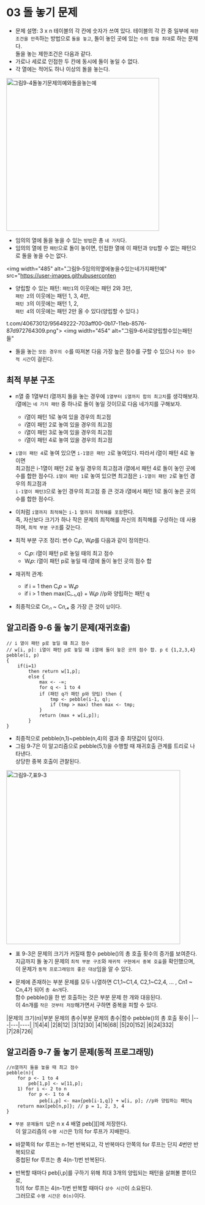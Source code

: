 # 03 돌 놓기 문제

- 문제 설명: 3 x n 테이블의 각 칸에 숫자가 쓰여 있다. 테이블의 각 칸 중 일부에 `제한조건을 만족`하는 방법으로 `돌을 놓고`, 돌이 놓인 곳에 있는 `수의 합을 최대`로 하는 문제다.<br />
돌을 놓는 제한조건은 다음과 같다. <br />
- 가로나 세로로 인접한 두 칸에 동시에 돌이 놓일 수 없다.
- 각 열에는 적어도 하나 이상의 돌을 놓는다. <br />

<img width="399" alt="그림9-4돌놓기문제의예와돌을놓는예" src="https://user-images.githubusercontent.com/40673012/95649221-6fa26880-0b17-11eb-9f39-88a5bd00544e.png">

- 임의의 열에 돌을 놓을 수 있는 `방법`은 총 `네 가지`다. 
- 임의의 열에 한 `패턴`으로 돌이 놓이면, 인접한 열에 이 패턴과 `양립`할 수 없는 패턴으로 돌을 놓을 수는 없다.

<img width="485" alt="그림9-5임의의옆에놓을수있는네가지패턴예" src="https://user-images.githubuserconten

- 양립할 수 있는 패턴: `패턴1`의 이웃에는 패턴 2와 3만, <br />
`패턴 2`의 이웃에는 패턴 1, 3, 4만, <br />
`패턴 3`의 이웃에는 패턴 1, 2, <br />
`패턴 4`의 이웃에는 패턴 2만 올 수 있다(양립할 수 있다.)

t.com/40673012/95649222-703aff00-0b17-11eb-8576-87d972764309.png">
<img width="454" alt="그림9-6서로양립할수있는패턴들"

- 돌을 놓는 `모든 경우의 수`를 따져본 다음 가장 높은 점수를 구할 수 있으나 `지수 함수적 시간`이 걸린다.

## 최적 부분 구조
- n열 중 1열부터 i열까지 돌을 놓는 경우에 `1열부터 i열까지 합의 최고치`를 생각해보자. <br />
i열에는 `네 가지 패턴` 중 하나로 돌이 놓일 것이므로 다음 네가지를 구해보자.
    - i열이 패턴 1로 놓여 있을 경우의 최고점
    - i열이 패턴 2로 놓여 있을 경우의 최고점
    - i열이 패턴 3로 놓여 있을 경우의 최고점
    - i열이 패턴 4로 놓여 있을 경우의 최고점 <br />

- `i열이 패턴 4`로 놓여 있으면 `i-1열은 패턴 2`로 놓여있다. 따라서 i열이 패턴 4로 놓이면 <br />
최고점은 i-1열이 패턴 2로 놓일 경우의 최고점과 i열에서 패턴 4로 돌이 놓인 곳에 수를 합한 점수다.
`i열이 패턴 1`로 놓여 있으면  최고점은 `i-1열이 패턴 2`로 놓인 경우의 최고점과 <br />
`i-1열이 패턴3`으로 놓인 경우의 최고점 중 큰 것과 i열에서 패턴 1로 돌이 놓은 곳의 수를 합한 점수다. <br />

- 이처럼 `i열까지 최적해`는 `i-1 열까지 최적해를 포함`한다. <br />
즉, 자신보다 크기가 하나 작은 문제의 최적해를 자신의 최적해를 구성하는 데 사용하며, `최적 부분 구조`를 갖는다. <br />

- 최적 부분 구조 정리: 변수 Cᵢ𝘱, Wᵢ𝘱를 다음과 같이 정의한다.
    - Cᵢ𝘱: i열이 패턴 p로 놓일 때의 최고 점수
    - Wᵢ𝘱: i열이 패턴 p로 놓일 때 i열에 돌이 놓인 곳의 점수 합
- 재귀적 관계:
    - if i = 1 then Cᵢ𝘱 = W₁𝘱
    - if i > 1 then  max{Cᵢ₋₁,𝘲} + Wᵢ𝘱 //p와 양립하는 패턴 q 
- 최종적으로 C𝑛,₁ ~  C𝑛,₄ 중 가장 큰 것이 `답`이다.
    
## 알고리즘 9-6 돌 놓기 문제(재귀호출)
```
// i 열이 패턴 p로 놓일 떄 최고 점수
// w[i, p]: i열이 패턴 p로 놓일 떄 i열에 돌이 놓은 곳의 점수 합. p ∈ {1,2,3,4}
pebble(i, p)
{
    if(i=1)
        then return w[1,p];
        else {
            max <- -∞;
            for q <- 1 to 4
            if (패턴 q가 패턴 p와 양립) then {
                tmp <- pebble(i-1, q);
                if (tmp > max) then max <- tmp;
            }
            return (max + w[i,p]);
        }
}
```

- 최종적으로 pebble(n,1)~pebble(n,4)의 결과 중 최댓값이 답이다.
- 그림 9-7은 이 알고리즘으로 pebble(5,1)을 수행할 때 재귀호출 관계를 트리로 나타낸다. <br />
상당한 중복 호출이 관찰된다.

<img width="454" alt="그림9-7,표9-3" src="https://user-images.githubusercontent.com/40673012/95649226-716c2c00-0b17-11eb-8bf2-cb3239f6517a.png">

- 표 9-3은 문제의 크기가 커질때 함수 pebble()의 총 호출 횟수의 증가를 보여준다. <br />
지금까지 돌 놓기 문제의 `최적 부분 구조`와 `재귀적 구현에서 중복 호출`을 확인했으며, <br />
이 문제가 `동적 프로그래밍의 좋은 대상`임을 알 수 있다. <br />

- 문제에 존재하는 부분 문제를 모두 나열하면 C1,1~C1,4, C2,1~C2,4, ... , Cn1 ~ Cn,4가 되어 `총 4n개`다. <br />
함수 pebble()을 한 번 호출하는 것은 부분 문제 한 개와 대응된다. <br />
이 4n개를 `작은 것부터 저장`해가면서 구하면 중복을 피할 수 있다.

|문제의 크기(n)|부분 문제의 총수|부분 문제의 총수|함수 pebble()의 총 호출 횟수|
|---|---|----|
|1|4|4|
|2|8|12|
|3|12|30|
|4|16|68|
|5|20|152|
|6|24|332|
|7|28|726|


## 알고리즘 9-7 돌 놓기 문제(동적 프로그래밍)
```
//n열까지 돌을 놓을 때 최고 점수
pebble(n){
    for p <- 1 to 4
        peb[1,p] <- w[11,p];
    1) for i <- 2 to n
        for p <- 1 to 4
            peb[i,p] <- max{peb[i-1,q]} + w[i, p]; //p와 양립하는 패턴q
    return max[peb[n,p]}; // p = 1, 2, 3, 4
}
```

- `부분 문제들의 답`은 n x 4 배열 peb[][]에 저장한다.  <br />
이 알고리즘의 `수행 시간`은 1)의 for 루프가 지배한다. <br />

- 바깥쪽의 for 루프는 n-1번 반복되고, 각 반복마다 안쪽의 for 루프는 단지 4번만 반복되므로 <br />
중첩된 for 루프는 총 4(n-1)번 반복된다.
- 반복할 때마다 peb[i,p]를 구하기 위해 최대 3개의 양립되는 패턴을 살펴볼 뿐이므로, <br />
1)의 for 루프는 4(n-1)번 반복할 때마다 `상수 시간`이 소요된다. <br />
그러므로 `수행 시간은 Θ(n)`이다.

